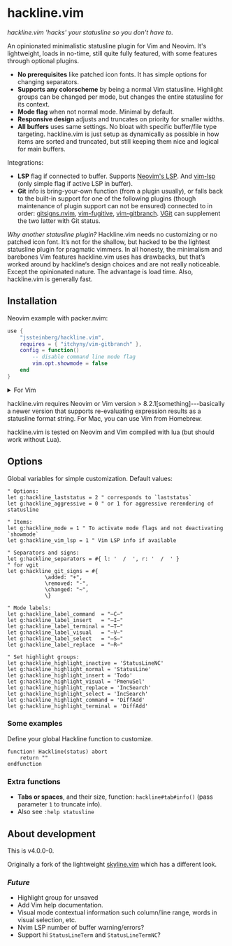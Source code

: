 # hackline.vim

*hackline.vim 'hacks' your statusline so you don't have to.*

An opinionated minimalistic statusline plugin for Vim and Neovim. It's lightweight, loads in no-time, still quite fully featured, with some features through optional plugins.

- **No prerequisites** like patched icon fonts. It has simple options for changing separators.
- **Supports any colorscheme** by being a normal Vim statusline. Highlight groups can be changed per mode, but changes the entire statusline for its context.
- **Mode flag** when not normal mode. Minimal by default.
- **Responsive design** adjusts and truncates on priority for smaller widths.
- **All buffers** uses same settings. No bloat with specific buffer/file type targeting. hackline.vim is just setup as dynamically as possible in how items are sorted and truncated, but still keeping them nice and logical for main buffers.

Integrations:

- **LSP** flag if connected to buffer. Supports [Neovim's LSP](https://github.com/neovim/nvim-lspconfig). And [vim-lsp](https://github.com/prabirshrestha/vim-lsp) (only simple flag if active LSP in buffer).
- **Git** info is bring-your-own function (from a plugin usually), or falls back to the built-in support for one of the following plugins (though maintenance of plugin support can not be ensured) connected to in order: [gitsigns.nvim](https://github.com/lewis6991/gitsigns.nvim), [vim-fugitive](https://github.com/tpope/vim-fugitive), [vim-gitbranch](https://github.com/itchyny/vim-gitbranch). [VGit](https://github.com/tanvirtin/vgit.nvim) can supplement the two latter with Git status.

*Why another statusline plugin?*
Hackline.vim needs no customizing or no patched icon font. It’s not for the shallow, but hacked to be the lightest statusline plugin for pragmatic vimmers. In all honesty, the minimalism and barebones Vim features hackline.vim uses has drawbacks, but that’s worked around by hackline‘s design choices and are not really noticeable. Except the opinionated nature. The advantage is load time. Also, hackline.vim is generally fast.


## Installation

Neovim example with packer.nvim:

```lua
use {
	"jssteinberg/hackline.vim",
	requires = { "itchyny/vim-gitbranch" },
	config = function()
		-- disable command line mode flag
		vim.opt.showmode = false
	end
}
```

<details>
<summary>For Vim</summary>

```vim
" minpac
call minpac#add('jssteinberg/hackline.vim')
```

(And it should be equally simple with vim-plug).

</details>

hackline.vim requires Neovim or Vim version > 8.2.1[something]---basically a newer version that supports re-evaluating expression results as a statusline format string.
For Mac, you can use Vim from Homebrew.

hackline.vim is tested on Neovim and Vim compiled with lua (but should work without Lua).


## Options

Global variables for simple customization. Default values:

```vim
" Options:
let g:hackline_laststatus = 2 " corresponds to `laststatus`
let g:hackline_aggressive = 0 " or 1 for aggressive rerendering of statusline

" Items:
let g:hackline_mode = 1 " To activate mode flags and not deactivating `showmode`
let g:hackline_vim_lsp = 1 " Vim LSP info if available

" Separators and signs:
let g:hackline_separators = #{ l: '  /  ', r: '  /  ' }
" for vgit
let g:hackline_git_signs = #{
			\added: "+",
			\removed: "-",
			\changed: "~",
			\}

" Mode labels:
let g:hackline_label_command  = "—C—"
let g:hackline_label_insert   = "–I–"
let g:hackline_label_terminal = "–T–"
let g:hackline_label_visual   = "–V–"
let g:hackline_label_select   = "–S–"
let g:hackline_label_replace  = "–R–"

" Set highlight groups:
let g:hackline_highlight_inactive = 'StatusLineNC'
let g:hackline_highlight_normal = 'StatusLine'
let g:hackline_highlight_insert = 'Todo'
let g:hackline_highlight_visual = 'PmenuSel'
let g:hackline_highlight_replace = 'IncSearch'
let g:hackline_highlight_select = 'IncSearch'
let g:hackline_highlight_command = 'DiffAdd'
let g:hackline_highlight_terminal = 'DiffAdd'
```

### Some examples

Define your global Hackline function to customize.

```vim
function! Hackline(status) abort
	return ""
endfunction
```

### Extra functions

- **Tabs or spaces**, and their size, function: `hackline#tab#info()` (pass parameter `1` to truncate info).
- Also see `:help statusline`


## About development

This is v4.0.0-0.

Originally a fork of the lightweight [skyline.vim](https://github.com/ourigen/skyline.vim) which has a different look.

### *Future*

- Highlight group for unsaved
- Add Vim help documentation.
- Visual mode contextual information such column/line range, words in visual selection, etc.
- Nvim LSP number of buffer warning/errors?
- Support hi `StatusLineTerm` and `StatusLineTermNC`?
